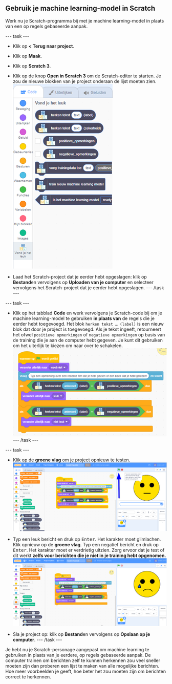 ## Gebruik je machine learning-model in Scratch

Werk nu je Scratch-programma bij met je machine learning-model in plaats van een op regels gebaseerde aanpak.

--- task ---
+ Klik op **< Terug naar project**.

+ Klik op **Maak**.

+ Klik op **Scratch 3**.

+ Klik op de knop **Open in Scratch 3** om de Scratch-editor te starten. Je zou de nieuwe blokken van je project onderaan de lijst moeten zien. ![Nieuwe machine learning blokken in Scratch 3](images/new-blocks.png)

+ Laad het Scratch-project dat je eerder hebt opgeslagen: klik op **Bestand**en vervolgens op **Uploaden van je computer** en selecteer vervolgens het Scratch-project dat je eerder hebt opgeslagen. --- /task ---

--- task ---
+ Klik op het tabblad **Code** en werk vervolgens je Scratch-code bij om je machine learning-model te gebruiken **in plaats van** de regels die je eerder hebt toegevoegd. Het blok `herken tekst … (label)` is een nieuw blok dat door je project is toegevoegd. Als je tekst ingeeft, retourneert het ofwel `positieve opmerkingen` of `negatieve opmerkingen` op basis van de training die je aan de computer hebt gegeven. Je kunt dit gebruiken om het uiterlijk te kiezen om naar over te schakelen. ![New scratch code including new machine learning blocks](images/code-with-new-blocks.png) --- /task ---

--- task ---
+ Klik op de **groene vlag** om je project opnieuw te testen. ![Testen van nieuwe code van vorige instructie](images/test-ml-model-annotated.png)

+ Typ een leuk bericht en druk op <kbd>Enter</kbd>. Het karakter moet glimlachen. Klik opnieuw op de **groene vlag**. Typ een negatief bericht en druk op <kbd>Enter</kbd>. Het karakter moet er verdrietig uitzien. Zorg ervoor dat je test of dit werkt **zelfs voor berichten die je niet in je training hebt opgenomen.** ![Weergave met niet leuk uiterlijk](images/output-sad.png)

+ Sla je project op: klik op **Bestand**en vervolgens op **Opslaan op je computer**. --- /task ---

Je hebt nu je Scratch-personage aangepast om machine learning te gebruiken in plaats van je eerdere, op regels gebaseerde aanpak. De computer trainen om berichten zelf te kunnen herkennen zou veel sneller moeten zijn dan proberen een lijst te maken van alle mogelijke berichten. Hoe meer voorbeelden je geeft, hoe beter het zou moeten zijn om berichten correct te herkennen.
